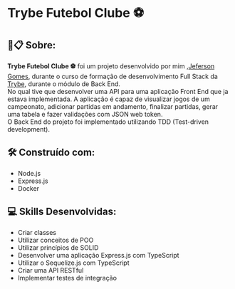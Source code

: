 # Trybe Futebol Clube :soccer:

##  🚀📋 Sobre:

**Trybe Futebol Clube :soccer:**  foi um projeto desenvolvido por mim ,[Jeferson Gomes](https://www.linkedin.com/in/jefersongjr/),
durante o curso de formação de desenvolvimento Full Stack da [Trybe](https://www.betrybe.com/), durante o módulo de Back End. <br>
No qual tive que desenvolver uma API para uma aplicação Front End que ja estava implementada. A aplicação é capaz de visualizar jogos de um campeonato, adicionar partidas em andamento, finalizar partidas, gerar uma tabela e fazer validações com JSON web token. <br>
O Back End do projeto foi implementado utilizando TDD (Test-driven development).

## 🛠️ Construído com: 

 * Node.js
 * Express.js
 * Docker

## :computer: Skills Desenvolvidas:

 
*  Criar classes
*  Utilizar conceitos de POO
*  Utilizar princípios de SOLID
*  Desenvolver uma aplicação Express.js com TypeScript
*  Utilizar o Sequelize.js com TypeScript
*  Criar uma API RESTful
*  Implementar testes de integração

